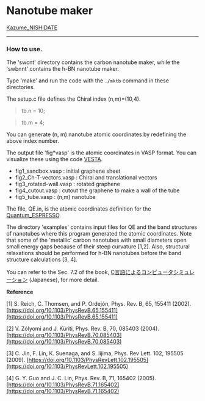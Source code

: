 

# Nanotube maker

[Kazume_NISHIDATE](kazume.nishidate@gmail.com)

-------------------------------------------------------------------------------

### How to use.

  The 'swcnt' directory contains the carbon nanotube maker, while the 'swbnnt' contains the h-BN nanotube maker. 

  Type 'make' and run the code with the `./mktb` command in these directories.

  The setup.c file defines the Chiral index (n,m)=(10,4).

> tb.n =  10;

> tb.m =  4;
  
  You can generate (n, m) nanotube atomic coordinates by redefining the above index number.

  
  The output file 'fig*vasp' is the atomic coordinates in VASP format. You can visualize these using the code [VESTA](https://jp-minerals.org/vesta/jp/).

- fig1_sandbox.vasp : initial graphene sheet
- fig2_Ch-T-vectors.vasp : Chiral and translational vectors
- fig3_rotated-wall.vasp : rotated graphene 
- fig4_cutout.vasp : cutout the graphene to make a wall of the tube
- fig5_tube.vasp : (n,m) nanotube 
  
The file, QE.in, is the atomic coordinates definition for the [Quantum_ESPRESSO](https://www.quantum-espresso.org/).

The directory 'examples' contains input files for QE and the band structures of nanotubes where this program generated the atomic coordinates. Note that some of the 'metallic' carbon nanotubes with small diameters open small energy gaps because of their steep curvature [1,2]. Also, structural relaxations should be performed for h-BN nanotubes before the band structure calculations [3, 4]. 
  
You can refer to the Sec. 7.2 of the book, [C言語によるコンピュータシミュレーション](http://web.cc.iwate-u.ac.jp/~nisidate/main.pdf) (Japanese), for more detail.
  
**Reference**

[1] S. Reich, C. Thomsen, and P. Ordej&oacute;n, Phys. Rev. B, 65, 155411 (2002).
[https://doi.org/10.1103/PhysRevB.65.155411](https://doi.org/10.1103/PhysRevB.65.155411)

[2] V. Z&oacute;lyomi and J. K&uuml;riti, Phys. Rev. B, 70, 085403 (2004).
[https://doi.org/10.1103/PhysRevB.70.085403](https://doi.org/10.1103/PhysRevB.70.085403)

[3] C. Jin, F. Lin, K. Suenaga, and S. Iijima, Phys. Rev Lett. 102, 195505 (2009).
[https://doi.org/10.1103/PhysRevLett.102.195505](https://doi.org/10.1103/PhysRevLett.102.195505)

[4] G. Y. Guo and J. C. Lin, Phys. Rev. B, 71, 165402 (2005).
[https://doi.org/10.1103/PhysRevB.71.165402](https://doi.org/10.1103/PhysRevB.71.165402)